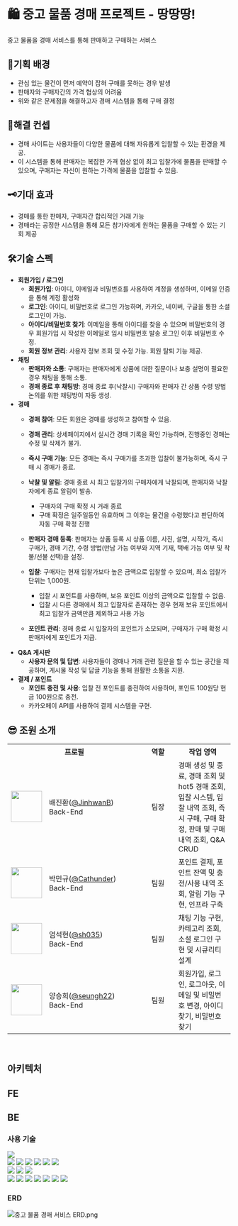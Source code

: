 # 🛍️ 중고 물품 경매 프로젝트 - 땅땅땅!

중고 물품을 경매 서비스를 통해 판매하고 구매하는 서비스

## 🧩기획 배경

- 관심 있는 물건이 먼저 예약이 잡혀 구매를 못하는 경우 발생
- 판매자와 구매자간의 가격 협상의 어려움
- 위와 같은 문제점을 해결하고자 경매 시스템을 통해 구매 결정

## 🎈해결 컨셉

- 경매 사이트는 사용자들이 다양한 물품에 대해 자유롭게 입찰할 수 있는 환경을 제공.
- 이 시스템을 통해 판매자는 복잡한 가격 협상 없이 최고 입찰가에 물품을 판매할 수 있으며, 구매자는 자신이 원하는 가격에 물품을 입찰할 수 있음.

## 🗝기대 효과

- 경매를 통한 판매자, 구매자간 합리적인 거래 가능
- 경매라는 공정한 시스템을 통해 모든 참가자에게 원하는 물품을 구매할 수 있는 기회 제공

## 🛠기술 스펙

- **회원가입 / 로그인**
    - **회원가입**: 아이디, 이메일과 비밀번호를 사용하여 계정을 생성하며, 이메일 인증을 통해 계정 활성화
    - **로그인**: 아이디, 비밀번호로 로그인 가능하며, 카카오, 네이버, 구글을 통한 소셜 로그인이 가능.
    - **아이디/비밀번호 찾기**: 이메일을 통해 아이디를 찾을 수 있으며 비밀번호의 경우 회원가입 시 작성한 이메일로 임시 비밀번호 발송 로그인 이후 비밀번호 수정.
    - **회원 정보 관리**: 사용자 정보 조회 및 수정 가능. 회원 탈퇴 기능 제공.
- **채팅**
    - **판매자와 소통**: 구매자는 판매자에게 상품에 대한 질문이나 보충 설명이 필요한 경우 채팅을 통해 소통.
    - **경매 종료 후 채팅방**: 경매 종료 후(낙찰시) 구매자와 판매자 간 상품 수령 방법 논의를 위한 채팅방이 자동 생성.
- **경매**
    - **경매 참여**: 모든 회원은 경매를 생성하고 참여할 수 있음.
    - **경매 관리**: 상세페이지에서 실시간 경매 기록을 확인 가능하며, 진행중인 경매는 수정 및 삭제가 불가.
    - **즉시 구매 기능**: 모든 경매는 즉시 구매가를 초과한 입찰이 불가능하며, 즉시 구매 시 경매가 종료.
    - **낙찰 및 알림**: 경매 종료 시 최고 입찰가의 구매자에게 낙찰되며, 판매자와 낙찰자에게 종료 알림이 발송.
        - 구매자의 구매 확정 시 거래 종료
        - 구매 확정은 일주일동안 유효하며 그 이후는 물건을 수령했다고 판단하여 자동 구매 확정 진행
    - **판매자 경매 등록**: 판매자는 상품 등록 시 상품 이름, 사진, 설명, 시작가, 즉시 구매가, 경매 기간, 수령 방법(만남 가능 여부와 지역 기재, 택배 가능 여부 및 착불/선불 선택)을 설정.
    - **입찰**: 구매자는 현재 입찰가보다 높은 금액으로 입찰할 수 있으며, 최소 입찰가 단위는 1,000원.
        
        - 입찰 시 포인트를 사용하며, 보유 포인트 이상의 금액으로 입찰할 수 없음.
        - 입찰 시 다른 경매에서 최고 입찰자로 존재하는 경우 현재 보유 포인트에서 최고 입찰가 금액만큼 제외하고 사용 가능
        
    - **포인트 관리**: 경매 종료 시 입찰자의 포인트가 소모되며, 구매자가 구매 확정 시 판매자에게 포인트가 지급.
- **Q&A 게시판**
    - **사용자 문의 및 답변**: 사용자들이 경매나 거래 관련 질문을 할 수 있는 공간을 제공하며, 게시물 작성 및 답글 기능을 통해 원활한 소통을 지원.
- **결제 / 포인트**
    - **포인트 충전 및 사용**: 입찰 전 포인트를 충전하여 사용하며, 포인트 100원당 현금 100원으로 충전.
    - 카카오페이 API를 사용하여 결제 시스템을 구현.

## 😎 조원 소개

<table>
  <tr>
    <th colspan="2" align="center">프로필</th>
    <th align="center">역할</th>
    <th align="center">작업 영역</th>
  </tr>
    <tr>
    <td align="center"><img src="https://avatars.githubusercontent.com/u/123534245?v=4" width="70"></td>
    <td>배진환(<a href="https://github.com/JinhwanB" target="_blank">@JinhwanB</a>)<br>Back-End</td>
    <td align="center">팀장</td>
    <td>경매 생성 및 종료, 경매 조회 및 hot5 경매 조회, 입찰 시스템, 입찰 내역 조회, 즉시 구매, 구매 확정, 판매 및 구매 내역 조회, Q&A CRUD</td>
  </tr>
  <tr>
    <td align="center"><img src="https://avatars.githubusercontent.com/u/102372626?v=4" width="70"></td>
    <td width="200">박민규(<a href="https://github.com/Cathunder" target="_blank">@Cathunder</a>)<br>Back-End</td>
    <td width="60" align="center">팀원</td>
    <td>포인트 결제, 포인트 잔액 및 충전/사용 내역 조회, 알림 기능 구현, 인프라 구축</td>
  </tr>
  <tr>
    <td align="center"><img src="https://github.com/user-attachments/assets/52095ae0-c76a-4cc4-8376-6a2d4843c3ee" width="70"></td>
    <td>엄석현(<a href="https://github.com/sh035" target="_blank">@sh035</a>)<br>Back-End</td>
    <td align="center">팀원</td>
    <td>채팅 기능 구현, 카테고리 조회, 소셜 로그인 구현 및 시큐리티 설계</td>
  </tr>
  <tr>
    <td align="center"><img src="https://avatars.githubusercontent.com/u/114427072?v=4" width="70"></td>
    <td>양승희(<a href="https://github.com/seungh22" target="_blank">@seungh22</a>)<br>Back-End</td>
    <td align="center">팀원</td>
    <td>회원가입, 로그인, 로그아웃, 이메일 및 비밀번호 변경, 아이디 찾기, 비밀번호 찾기</td>
  </tr>
</table>

<br>

## 아키텍처

## FE

## BE

### 사용 기술

![](https://img.shields.io/badge/java-007396?style=for-the-badge&logo=java&logoColor=white)
<br>
<img src="https://img.shields.io/badge/spring-6DB33F?style=for-the-badge&logo=spring&logoColor=white">
<img src="https://img.shields.io/badge/spring boot-6DB33F?style=for-the-badge&logo=springboot&logoColor=white">
<img src="https://img.shields.io/badge/spring security-6DB33F?style=for-the-badge&logo=springsecurity&logoColor=white">
<img src="https://img.shields.io/badge/websocket-010101?style=for-the-badge&logo=Socket.io&logoColor=white">
<img src="https://img.shields.io/badge/sse-171C36?style=for-the-badge&logo=sse&logoColor=white">
<img src="https://img.shields.io/badge/querydsl-0769AD?style=for-the-badge&logo=querydsl&logoColor=white">
<br>
<img src="https://img.shields.io/badge/mysql-4479A1?style=for-the-badge&logo=mysql&logoColor=white">
<img src="https://img.shields.io/badge/redis-FF4438?style=for-the-badge&logo=redis&logoColor=white">
<img src="https://img.shields.io/badge/h2-0854C1?style=for-the-badge&logo=h2&logoColor=white">
<br>
<img src="https://img.shields.io/badge/Amazon EC2-FF9900?style=for-the-badge&logo=Amazon EC2&logoColor=white">
<img src="https://img.shields.io/badge/amazons3-569A31?style=for-the-badge&logo=amazons3&logoColor=white">
<img src="https://img.shields.io/badge/docker-2496ED?style=for-the-badge&logo=docker&logoColor=white">
<img src="https://img.shields.io/badge/amazonroute53-8C4FFF?style=for-the-badge&logo=amazonroute53&logoColor=white">
<img src="https://img.shields.io/badge/awselasticloadbalancing-8C4FFF?style=for-the-badge&logo=awselasticloadbalancing&logoColor=white">
<img src="https://img.shields.io/badge/awssecretsmanager-DD344C?style=for-the-badge&logo=awssecretsmanager&logoColor=white">
<img src="https://img.shields.io/badge/githubactions-2088FF?style=for-the-badge&logo=githubactions&logoColor=white">

### ERD

![중고 물품 경매 서비스 ERD.png](https://github.com/user-attachments/assets/cb11f9dd-bdf7-4668-86aa-ad0358329e24)
